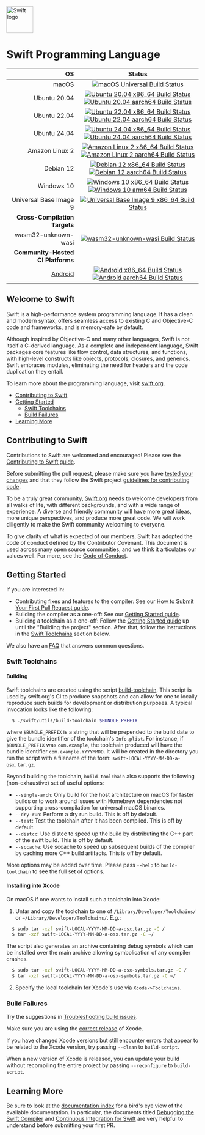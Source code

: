 <picture>
  <source media="(prefers-color-scheme: dark)" srcset="https://www.swift.org/assets/images/swift~dark.svg">
  <img src="https://www.swift.org/assets/images/swift.svg" alt="Swift logo" height="70">
</picture>

# Swift Programming Language

| **OS** | **Status** |
|---:|:---:|
| macOS        | [![macOS Universal Build Status](https://ci.swift.org/job/oss-swift-package-macos/lastCompletedBuild/badge/icon?subject=universal)](https://ci.swift.org/job/oss-swift-package-macos)|
| Ubuntu 20.04 | [![Ubuntu 20.04 x86_64 Build Status](https://ci.swift.org/job/oss-swift-package-ubuntu-20_04/lastCompletedBuild/badge/icon?subject=x86_64)](https://ci.swift.org/job/oss-swift-package-ubuntu-20_04) [![Ubuntu 20.04 aarch64 Build Status](https://ci.swift.org/job/oss-swift-package-ubuntu-20_04-aarch64/lastCompletedBuild/badge/icon?subject=aarch64)](https://ci.swift.org/job/oss-swift-package-ubuntu-20_04-aarch64)|
| Ubuntu 22.04 | [![Ubuntu 22.04 x86_64 Build Status](https://ci.swift.org/job/oss-swift-package-ubuntu-22_04/lastCompletedBuild/badge/icon?subject=x86_64)](https://ci.swift.org/job/oss-swift-package-ubuntu-22_04) [![Ubuntu 22.04 aarch64 Build Status](https://ci.swift.org/job/oss-swift-package-ubuntu-22_04-aarch64/lastCompletedBuild/badge/icon?subject=aarch64)](https://ci.swift.org/job/oss-swift-package-ubuntu-22_04-aarch64)|
| Ubuntu 24.04 | [![Ubuntu 24.04 x86_64 Build Status](https://ci.swift.org/job/oss-swift-package-ubuntu-24_04/lastCompletedBuild/badge/icon?subject=x86_64)](https://ci.swift.org/job/oss-swift-package-ubuntu-24_04) [![Ubuntu 24.04 aarch64 Build Status](https://ci.swift.org/job/oss-swift-package-ubuntu-24_04-aarch64/lastCompletedBuild/badge/icon?subject=aarch64)](https://ci.swift.org/job/oss-swift-package-ubuntu-24_04-aarch64)|
| Amazon Linux 2 | [![Amazon Linux 2 x86_64 Build Status](https://ci.swift.org/job/oss-swift-package-amazon-linux-2/lastCompletedBuild/badge/icon?subject=x86_64)](https://ci.swift.org/job/oss-swift-package-amazon-linux-2) [![Amazon Linux 2 aarch64 Build Status](https://ci.swift.org/job/oss-swift-package-amazon-linux-2-aarch64/lastCompletedBuild/badge/icon?subject=aarch64)](https://ci.swift.org/job/oss-swift-package-amazon-linux-2-aarch64)|
| Debian 12 | [![Debian 12 x86_64 Build Status](https://ci.swift.org/job/oss-swift-package-debian-12/lastCompletedBuild/badge/icon?subject=x86_64)](https://ci.swift.org/job/oss-swift-package-debian-12) [![Debian 12 aarch64 Build Status](https://ci.swift.org/job/oss-swift-package-debian-12-aarch64/lastCompletedBuild/badge/icon?subject=aarch64)](https://ci.swift.org/job/oss-swift-package-debian-12-aarch64)|
| Windows 10 | [![Windows 10 x86_64 Build Status](https://ci-external.swift.org/job/swift-main-windows-toolchain/lastCompletedBuild/badge/icon?subject=x86_64)](https://ci-external.swift.org/job/swift-main-windows-toolchain) [![Windows 10 arm64 Build Status](https://ci-external.swift.org/job/swift-main-windows-toolchain-arm64/lastCompletedBuild/badge/icon?subject=arm64)](https://ci-external.swift.org/job/swift-main-windows-toolchain-arm64)|
| Universal Base Image 9 | [![Universal Base Image 9 x86_64 Build Status](https://ci.swift.org/job/oss-swift-package-ubi-9/lastCompletedBuild/badge/icon?subject=x86_64)](https://ci.swift.org/job/oss-swift-package-ubi-9)|
|**Cross-Compilation Targets**||
| wasm32-unknown-wasi |[![wasm32-unknown-wasi Build Status](https://ci.swift.org/job/oss-swift-pr-test-crosscompile-wasm-ubuntu-20_04/lastCompletedBuild/badge/icon)](https://ci.swift.org/job/oss-swift-pr-test-crosscompile-wasm-ubuntu-20_04)|
|**Community-Hosted CI Platforms**||
|[Android](https://github.com/swiftlang/swift-community-hosted-continuous-integration/blob/main/nodes/x86_64_ubuntu_24_04_android.json) | [![Android x86_64 Build Status](https://ci-external.swift.org/job/oss-swift-RA-linux-ubuntu-24.04-android-build/lastCompletedBuild/badge/icon?subject=x86_64)](https://ci-external.swift.org/job/oss-swift-RA-linux-ubuntu-24.04-android-build) [![Android aarch64 Build Status](https://ci-external.swift.org/job/oss-swift-RA-linux-ubuntu-24.04-android-arm64/lastCompletedBuild/badge/icon?subject=aarch64)](https://ci-external.swift.org/job/oss-swift-RA-linux-ubuntu-24.04-android-arm64)|

## Welcome to Swift

Swift is a high-performance system programming language.  It has a clean
and modern syntax, offers seamless access to existing C and Objective-C code
and frameworks, and is memory-safe by default.

Although inspired by Objective-C and many other languages, Swift is not itself a
C-derived language. As a complete and independent language, Swift packages core
features like flow control, data structures, and functions, with high-level
constructs like objects, protocols, closures, and generics. Swift embraces
modules, eliminating the need for headers and the code duplication they entail.

To learn more about the programming language, visit [swift.org](https://swift.org/documentation/).

- [Contributing to Swift](#contributing-to-swift)
- [Getting Started](#getting-started)
  - [Swift Toolchains](#swift-toolchains)
  - [Build Failures](#build-failures)
- [Learning More](#learning-more)

## Contributing to Swift

Contributions to Swift are welcomed and encouraged! Please see the
[Contributing to Swift guide](https://swift.org/contributing/).

Before submitting the pull request, please make sure you have [tested your
 changes](https://github.com/apple/swift/blob/main/docs/ContinuousIntegration.md)
 and that they follow the Swift project [guidelines for contributing
 code](https://swift.org/contributing/#contributing-code).

To be a truly great community, [Swift.org](https://swift.org/) needs to welcome
developers from all walks of life, with different backgrounds, and with a wide
range of experience. A diverse and friendly community will have more great
ideas, more unique perspectives, and produce more great code. We will work
diligently to make the Swift community welcoming to everyone.

To give clarity of what is expected of our members, Swift has adopted the
code of conduct defined by the Contributor Covenant. This document is used
across many open source communities, and we think it articulates our values
well. For more, see the [Code of Conduct](https://swift.org/code-of-conduct/).

## Getting Started

If you are interested in:
- Contributing fixes and features to the compiler: See our
  [How to Submit Your First Pull Request guide](/docs/HowToGuides/FirstPullRequest.md).
- Building the compiler as a one-off: See our [Getting Started guide][].
- Building a toolchain as a one-off: Follow the [Getting Started guide][]
  up until the "Building the project" section. After that, follow the
  instructions in the [Swift Toolchains](#swift-toolchains) section below.

We also have an [FAQ](/docs/HowToGuides/FAQ.md) that answers common questions.

[Getting Started guide]: /docs/HowToGuides/GettingStarted.md

### Swift Toolchains

#### Building

Swift toolchains are created using the script
[build-toolchain](https://github.com/apple/swift/blob/main/utils/build-toolchain). This
script is used by swift.org's CI to produce snapshots and can allow for one to
locally reproduce such builds for development or distribution purposes. A typical 
invocation looks like the following:

```sh
  $ ./swift/utils/build-toolchain $BUNDLE_PREFIX
```

where ``$BUNDLE_PREFIX`` is a string that will be prepended to the build 
date to give the bundle identifier of the toolchain's ``Info.plist``. For 
instance, if ``$BUNDLE_PREFIX`` was ``com.example``, the toolchain 
produced will have the bundle identifier ``com.example.YYYYMMDD``. It 
will be created in the directory you run the script with a filename 
of the form: ``swift-LOCAL-YYYY-MM-DD-a-osx.tar.gz``.

Beyond building the toolchain, ``build-toolchain`` also supports the 
following (non-exhaustive) set of useful options:

- ``--single-arch``: Only build for the host architecture on macOS for faster builds or to work around issues with Homebrew dependencies not supporting cross-compilation for universal macOS binaries.
- ``--dry-run``: Perform a dry run build. This is off by default.
- ``--test``: Test the toolchain after it has been compiled. This is off by default.
- ``--distcc``: Use distcc to speed up the build by distributing the C++ part of
  the swift build. This is off by default.
- ``--sccache``: Use sccache to speed up subsequent builds of the compiler by
  caching more C++ build artifacts. This is off by default.

More options may be added over time. Please pass ``--help`` to
``build-toolchain`` to see the full set of options.

#### Installing into Xcode

On macOS if one wants to install such a toolchain into Xcode:

1. Untar and copy the toolchain to one of `/Library/Developer/Toolchains/` or
   `~/Library/Developer/Toolchains/`. E.g.:

```sh
  $ sudo tar -xzf swift-LOCAL-YYYY-MM-DD-a-osx.tar.gz -C /
  $ tar -xzf swift-LOCAL-YYYY-MM-DD-a-osx.tar.gz -C ~/
```

The script also generates an archive containing debug symbols which
can be installed over the main archive allowing symbolication of any
compiler crashes.

```sh
  $ sudo tar -xzf swift-LOCAL-YYYY-MM-DD-a-osx-symbols.tar.gz -C /
  $ tar -xzf swift-LOCAL-YYYY-MM-DD-a-osx-symbols.tar.gz -C ~/
```

2. Specify the local toolchain for Xcode's use via `Xcode->Toolchains`.

### Build Failures

Try the suggestions in
[Troubleshooting build issues](/docs/HowToGuides/GettingStarted.md#troubleshooting-build-issues).

Make sure you are using the
[correct release](/docs/HowToGuides/GettingStarted.md#installing-dependencies)
of Xcode.

If you have changed Xcode versions but still encounter errors that appear to
be related to the Xcode version, try passing `--clean` to `build-script`.

When a new version of Xcode is released, you can update your build without
recompiling the entire project by passing `--reconfigure` to `build-script`.

## Learning More

Be sure to look at the [documentation index](/docs/README.md) for a bird's eye
view of the available documentation. In particular, the documents titled
[Debugging the Swift Compiler](docs/DebuggingTheCompiler.md) and
[Continuous Integration for Swift](docs/ContinuousIntegration.md) are very
helpful to understand before submitting your first PR.

